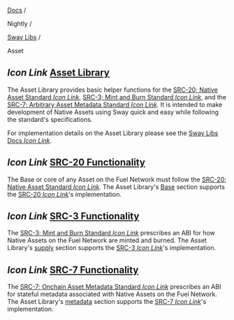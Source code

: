 [Docs](https://docs.fuel.network/) /

Nightly  /

[Sway Libs](https://docs.fuel.network/docs/nightly/sway-libs/) /

Asset

## _Icon Link_ [Asset Library](https://docs.fuel.network/docs/nightly/sway-libs/asset/\#asset-library)

The Asset Library provides basic helper functions for the [SRC-20; Native Asset Standard _Icon Link_](https://docs.fuel.network/docs/sway-standards/src-20-native-asset/), [SRC-3; Mint and Burn Standard _Icon Link_](https://docs.fuel.network/docs/sway-standards/src-3-minting-and-burning/), and the [SRC-7; Arbitrary Asset Metadata Standard _Icon Link_](https://docs.fuel.network/docs/sway-standards/src-7-asset-metadata/). It is intended to make development of Native Assets using Sway quick and easy while following the standard's specifications.

For implementation details on the Asset Library please see the [Sway Libs Docs _Icon Link_](https://fuellabs.github.io/sway-libs/master/sway_libs/asset/index.html).

## _Icon Link_ [SRC-20 Functionality](https://docs.fuel.network/docs/nightly/sway-libs/asset/\#src-20-functionality)

The Base or core of any Asset on the Fuel Network must follow the [SRC-20; Native Asset Standard _Icon Link_](https://docs.fuel.network/docs/sway-standards/src-20-native-asset/). The Asset Library's [Base](https://docs.fuel.network/docs/nightly/sway-libs/asset/base/) section supports the [SRC-20 _Icon Link_](https://docs.fuel.network/docs/sway-standards/src-20-native-asset/)'s implementation.

## _Icon Link_ [SRC-3 Functionality](https://docs.fuel.network/docs/nightly/sway-libs/asset/\#src-3-functionality)

The [SRC-3; Mint and Burn Standard _Icon Link_](https://docs.fuel.network/docs/sway-standards/src-3-minting-and-burning/) prescribes an ABI for how Native Assets on the Fuel Network are minted and burned. The Asset Library's [supply](https://docs.fuel.network/docs/nightly/sway-libs/asset/supply/) section supports the [SRC-3 _Icon Link_](https://docs.fuel.network/docs/sway-standards/src-3-minting-and-burning/)'s implementation.

## _Icon Link_ [SRC-7 Functionality](https://docs.fuel.network/docs/nightly/sway-libs/asset/\#src-7-functionality)

The [SRC-7; Onchain Asset Metadata Standard _Icon Link_](https://docs.fuel.network/docs/sway-standards/src-7-asset-metadata/) prescribes an ABI for stateful metadata associated with Native Assets on the Fuel Network. The Asset Library's [metadata](https://docs.fuel.network/docs/nightly/sway-libs/asset/metadata/) section supports the [SRC-7 _Icon Link_](https://docs.fuel.network/docs/sway-standards/src-7-asset-metadata/)'s implementation.